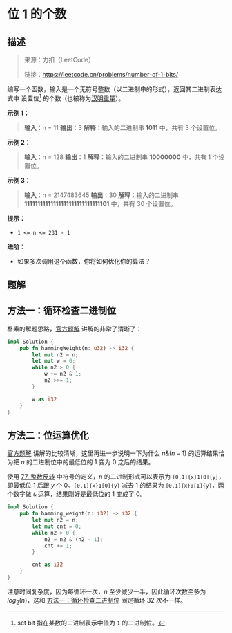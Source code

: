 # 位 1 的个数

## 描述

> 来源：力扣（LeetCode）
>
> 链接：<https://leetcode.cn/problems/number-of-1-bits/>

编写一个函数，输入是一个无符号整数（以二进制串的形式），返回其二进制表达式中 设置位[^1] 的个数（也被称为[汉明重量](https://baike.baidu.com/item/%E6%B1%89%E6%98%8E%E9%87%8D%E9%87%8F)）。

**示例 1：**

> **输入**：n = 11
> **输出**：3
> **解释**：输入的二进制串 **1011** 中，共有 3 个设置位。

**示例 2：**

> **输入**：n = 128
> **输出**：1
> **解释**：输入的二进制串 **10000000** 中，共有 1 个设置位。

**示例 3：**

> **输入**：n = 2147483645
> **输出**：30
> **解释**：输入的二进制串 **11111111111111111111111111111101** 中，共有 30 个设置位。

**提示：**

- `1 <= n <= 231 - 1`

**进阶**：

- 如果多次调用这个函数，你将如何优化你的算法？

## 题解

## 方法一：循环检查二进制位

朴素的解题思路，[官方题解][1] 讲解的非常了清晰了：

```rust
impl Solution {
    pub fn hammingWeight(n: u32) -> i32 {
        let mut n2 = n;
        let mut w = 0;
        while n2 > 0 {
            w += n2 & 1;
            n2 >>= 1;
        }

        w as i32
    }
}
```

## 方法二：位运算优化

[官方题解][1] 讲解的比较清晰，这里再进一步说明一下为什么 $n\& (n−1)$ 的运算结果恰为把 $n$ 的二进制位中的最低位的 1 变为 0 之后的结果。

使用 [77. 整数反转](./77.%20组合.md) 中符号的定义，$n$ 的二进制形式可以表示为 `[0,1]{x}1[0]{y}`，即最低位 1 后跟 $y$ 个 0。`[0,1]{x}1[0]{y}` 减去 1 的结果为 `[0,1]{x}0[1]{y}`，两个数字做 `&` 运算，结果刚好是最低位的 1 变成了 0。

```rust
impl Solution {
    pub fn hamming_weight(n: i32) -> i32 {
        let mut n2 = n;
        let mut cnt = 0;
        while n2 > 0 {
            n2 = n2 & (n2 - 1);
            cnt += 1;
        }

        cnt as i32
    }
}
```

注意时间复杂度，因为每循环一次，$n$ 至少减少一半，因此循环次数至多为 $log_2(n)$，这和 [方法一：循环检查二进制位](#方法一循环检查二进制位) 固定循环 32 次不一样。

[^1]: set bit 指在某数的二进制表示中值为 `1` 的二进制位。

[1]: https://leetcode.cn/problems/number-of-1-bits/solutions/672082/wei-1de-ge-shu-by-leetcode-solution-jnwf/
